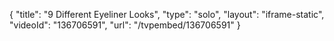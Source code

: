 {
    "title": "9 Different Eyeliner Looks",
    "type": "solo",
    "layout": "iframe-static",
    "videoId": "136706591",
    "url": "\/tvpembed\/136706591"
}